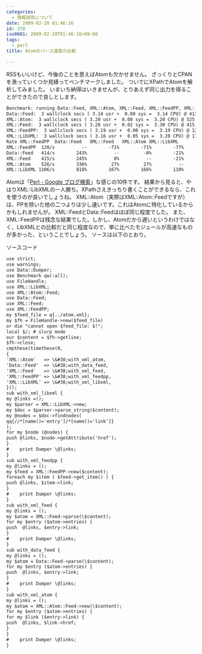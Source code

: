 ```yaml
---
categories:
  - 情報技術について
date: 2009-02-28 01:46:16
id: 370
iso8601: 2009-02-28T01:46:16+09:00
tags:
  - perl
title: Atomのパース速度の比較

---
```


RSSもいいけど、今後のことを思えばAtomも欠かせません。
ざっくりとCPANを漁っていくつか見繕ってベンチマークしました。
ついでにXPathでAtomを解析してみました。
いまいち納得はいきませんが、とりあえず同じ出力を得ることができたので良しとします。
```default
Benchmark: running Data::Feed, XML::Atom, XML::Feed, XML::FeedPP, XML::LibXML for at least 3 CPU seconds...
Data::Feed:  3 wallclock secs ( 3.14 usr +  0.00 sys =  3.14 CPU) @ 413.88/s (n=1300)
XML::Atom:  3 wallclock secs ( 3.20 usr +  0.00 sys =  3.20 CPU) @ 525.76/s (n=1684)
XML::Feed:  3 wallclock secs ( 3.28 usr +  0.02 sys =  3.30 CPU) @ 415.23/s (n=1369)
XML::FeedPP:  3 wallclock secs ( 3.19 usr +  0.00 sys =  3.19 CPU) @ 120.49/s (n=384)
XML::LibXML:  3 wallclock secs ( 3.16 usr +  0.05 sys =  3.20 CPU) @ 1105.81/s (n=3543)
Rate XML::FeedPP  Data::Feed   XML::Feed   XML::Atom XML::LibXML
XML::FeedPP  120/s          --        -71%        -71%        -77%        -89%
Data::Feed   414/s        243%          --         -0%        -21%        -63%
XML::Feed    415/s        245%          0%          --        -21%        -62%
XML::Atom    526/s        336%         27%         27%          --        -52%
XML::LibXML 1106/s        818%        167%        166%        110%          --
```
Atomは「<a href="https://www.google.co.jp/search?hl=ja&amp;q=Perl&amp;lr=lang_ja&amp;ie=utf-8&amp;tbm=blg&amp;tbs=qdr:d&amp;output=atom">Perl - Google ブログ検索</a>」な感じの10件です。
結果から見ると、やはりXML::LibXMLの一人勝ち。XPathさえきっちり書くことができるなら、これを使うのが良いでしょうね。
XML::Atom（実際はXML::Atom::Feedですが）は、PPを除いた他の二つよりは少し速いです。これはAtomに特化しているからかもしれませんが。
XML::FeedとData::Feedはほぼ同じ程度でした。
また、XML::FeedPPは残念な結果でした。しかし、Atomだから遅いというわけではなく、LibXMLとの比較だと同じ程度なので、単に比べたモジュールが高速なものが多かった、ということでしょう。
ソースは以下のとおり。


ソースコード
```default
use strict;
use warnings;
use Data::Dumper;
use Benchmark qw(:all);
use FileHandle;
use XML::LibXML;
use XML::Atom::Feed;
use Data::Feed;
use XML::Feed;
use XML::FeedPP;
my $feed_file = q{../atom.xml};
my $fh = FileHandle->new($feed_file)
or die "cannot open $feed_file: $!";
local $/; # slurp mode
our $content = $fh->getline;
$fh->close;
cmpthese(timethese(0,
{
'XML::Atom'   => \&#38;with_xml_atom,
'Data::Feed'  => \&#38;with_data_feed,
'XML::Feed'   => \&#38;with_xml_feed,
'XML::FeedPP' => \&#38;with_xml_feedpp,
'XML::LibXML' => \&#38;with_xml_libxml,
}));
sub with_xml_libxml {
my @links =();
my $parser = XML::LibXML->new;
my $doc = $parser->parse_string($content);
my @nodes = $doc->findnodes(
qq{//*[name()='entry']/*[name()='link']}
);
for my $node (@nodes) {
push @links, $node->getAttribute('href');
}
#    print Dumper \@links;
}
sub with_xml_feedpp {
my @links = ();
my $feed = XML::FeedPP->new($content);
foreach my $item ( $feed->get_item() ) {
push @links, $item->link;
}
#    print Dumper \@links;
}
sub with_xml_feed {
my @links = ();
my $atom = XML::Feed->parse(\$content);
for my $entry ($atom->entries) {
push  @links, $entry->link;
}
#    print Dumper \@links;
}
sub with_data_feed {
my @links = ();
my $atom = Data::Feed->parse(\$content);
for my $entry ($atom->entries) {
push  @links, $entry->link;
}
#    print Dumper \@links;
}
sub with_xml_atom {
my @links = ();
my $atom = XML::Atom::Feed->new(\$content);
for my $entry ($atom->entries) {
for my $link ($entry->link) {
push  @links, $link->href;
}
}
#    print Dumper \@links;
}
```
    	
